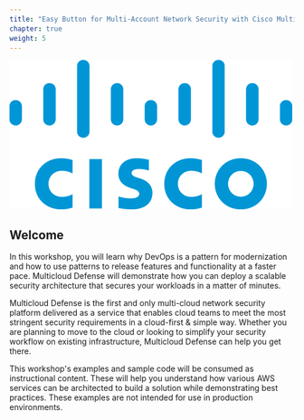 ```yaml
---
title: "Easy Button for Multi-Account Network Security with Cisco Multicloud Defense"
chapter: true
weight: 5
---
```



![Cisco Multicloud Defense](/static/14-content/cisco.png)

## Welcome

In this workshop, you will learn why DevOps is a pattern for modernization and how to use patterns to release features and functionality at a faster pace. Multicloud Defense will demonstrate how you can deploy a scalable security architecture that secures your workloads in a matter of minutes.

Multicloud Defense is the first and only multi-cloud network security platform delivered as a service that enables cloud teams to meet the most stringent security requirements in a cloud-first & simple way. Whether you are planning to move to the cloud or looking to simplify your security workflow on existing infrastructure, Multicloud Defense can help you get there. 

This workshop's examples and sample code will be consumed as instructional content. These will help you understand how various AWS services can be architected to build a solution while demonstrating best practices. These examples are not intended for use in production environments.

